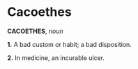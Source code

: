 # Cacoethes

**CACOETHES**, _noun_

**1.** A bad custom or habit; a bad disposition.

**2.** In medicine, an incurable ulcer.